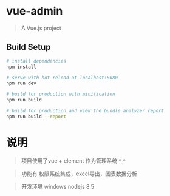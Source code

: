 # vue-admin

> A Vue.js project

## Build Setup

``` bash
# install dependencies
npm install

# serve with hot reload at localhost:8080
npm run dev

# build for production with minification
npm run build

# build for production and view the bundle analyzer report
npm run build --report
```
# 说明


>  项目使用了vue + element 作为管理系统 ^_^

>  功能有 权限系统集成，excel导出，图表数据分析

>  开发环境 windows  nodejs 8.5


